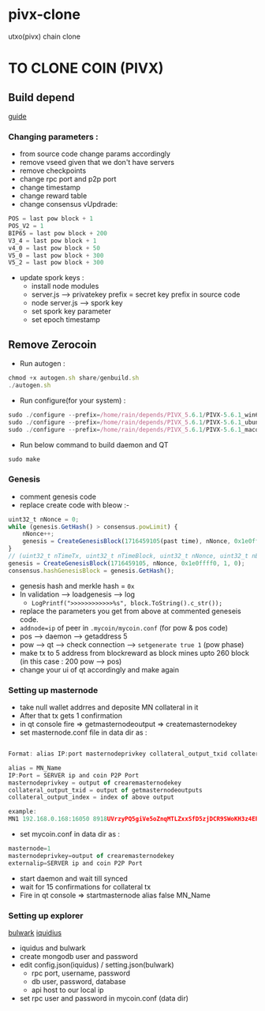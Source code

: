 # pivx-clone
utxo(pivx) chain clone 
# TO CLONE COIN (PIVX)

## Build depend
[guide](https://bitcointalk.org/index.php?topic=3345808.msg35016844#msg35016844)
### Changing parameters : 
- from source code change params accordingly
- remove vseed given that we don't have servers
- remove checkpoints
- change rpc port and p2p port
- change timestamp 
- change reward table 
- change consensus  vUpdrade:
```javascript
POS = last pow block + 1
POS_V2 = 1
BIP65 = last pow block + 200
V3_4 = last pow block + 1
v4_0 = last pow block + 50
V5_0 = last pow block + 300
V5_2 = last pow block + 300
```
- update spork keys :
	- install node modules
	- server.js --> privatekey prefix = secret key prefix in source code 
	- node server.js --> spork key
	- set spork key parameter
	- set epoch timestamp

## Remove Zerocoin

- Run autogen :
```javascript
chmod +x autogen.sh share/genbuild.sh
./autogen.sh
```

- Run configure(for your system) : 
```javascript
sudo ./configure --prefix=/home/rain/depends/PIVX_5.6.1/PIVX-5.6.1_win64/depends/x86_64-w64-mingw32 --enable-tests=no --disable-online-rust
sudo ./configure --prefix=/home/rain/depends/PIVX_5.6.1/PIVX-5.6.1_ubuntu/depends/x86_64-linux-gnu --enable-tests=no --disable-online-rust
sudo ./configure --prefix=/home/rain/depends/PIVX_5.6.1/PIVX-5.6.1_macos/depends/x86_64-apple-darwin16 --enable-tests=no --disable-online-rust
```

- Run below command to build daemon and QT
```javascript
sudo make
```

### Genesis
- comment genesis code
- replace create code with bleow :-
```javascript
uint32_t nNonce = 0;
while (genesis.GetHash() > consensus.powLimit) {
	nNonce++;
	genesis = CreateGenesisBlock(1716459105(past time), nNonce, 0x1e0ffff0, 1, 0);
}
// (uint32_t nTimeTx, uint32_t nTimeBlock, uint32_t nNonce, uint32_t nBits, int32_t nVersion, const CAmount& genesisReward)
genesis = CreateGenesisBlock(1716459105, nNonce, 0x1e0ffff0, 1, 0);
consensus.hashGenesisBlock = genesis.GetHash();
```
- genesis hash and merkle hash = `0x`
- In validation --> loadgenesis --> log 
	- `LogPrintf(">>>>>>>>>>>>%s", block.ToString().c_str());`
- replace the parameters you get from above at commented geneseis code.
- `addnode=ip` of peer in `.mycoin/mycoin.conf` (for pow & pos code)
- pos --> daemon --> getaddress 5
- pow --> qt --> check connection --> `setgenerate true 1` (pow phase)
- make tx to 5 address from blockreward as block mines upto 260 block (in this case : 200 pow --> pos)
- change your ui of qt accordingly and make again

### Setting up masternode
- take null wallet addrres and deposite MN collateral in it
- After that tx gets 1 confirmation  
- in qt console fire => getmasternodeoutput
                     => createmasternodekey
- set masternode.conf file in data dir as :
```javascript

Format: alias IP:port masternodeprivkey collateral_output_txid collateral_output_index

alias = MN_Name
IP:Port = SERVER ip and coin P2P Port
masternodeprivkey = output of crearemasternodekey
collateral_output_txid = output of getmasternodeoutputs
collateral_output_index = index of above output

example:
MN1 192.168.0.168:16050 8918UVrzyPQ5giVe5oZnqMTLZxxSfD5zjDCR9SWoKH3z4ERXVvd 2bcd3c84c84f87eaa86e4e56834c92927a07f9e18718810b92e0d0324456a67c 0
```


- set mycoin.conf in data dir as :

```javascript
masternode=1
masternodeprivkey=output of crearemasternodekey
externalip=SERVER ip and coin P2P Port
```
- start daemon and wait till synced
- wait for 15 confirmations for collateral tx
- Fire in qt console => startmasternode alias false MN_Name

### Setting up explorer
[bulwark](https://github.com/bulwark-crypto/bulwark-explorer/blob/master/README.md)
[iquidius](https://github.com/iquidus/explorer/blob/master/README.md)
- iquidus and bulwark
- create mongodb user and password
- edit config.json(iquidus) / setting.json(bulwark)
	- rpc port, username, password
	- db user, password, database
	- api host to our local ip
- set rpc user and password in mycoin.conf (data dir)
